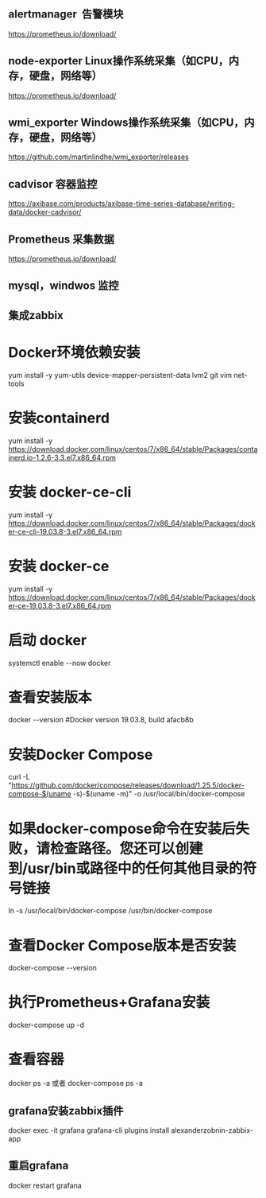 ## alertmanager  告警模块
https://prometheus.io/download/

## node-exporter Linux操作系统采集（如CPU，内存，硬盘，网络等）
https://prometheus.io/download/

## wmi_exporter Windows操作系统采集（如CPU，内存，硬盘，网络等）
https://github.com/martinlindhe/wmi_exporter/releases

## cadvisor 容器监控
https://axibase.com/products/axibase-time-series-database/writing-data/docker-cadvisor/

## Prometheus 采集数据
https://prometheus.io/download/

## mysql，windwos 监控

## 集成zabbix

# Docker环境依赖安装
yum install -y yum-utils device-mapper-persistent-data lvm2 git vim net-tools

# 安装containerd
yum  install -y https://download.docker.com/linux/centos/7/x86_64/stable/Packages/containerd.io-1.2.6-3.3.el7.x86_64.rpm

# 安装 docker-ce-cli
yum install -y https://download.docker.com/linux/centos/7/x86_64/stable/Packages/docker-ce-cli-19.03.8-3.el7.x86_64.rpm

# 安装 docker-ce
yum install -y https://download.docker.com/linux/centos/7/x86_64/stable/Packages/docker-ce-19.03.8-3.el7.x86_64.rpm

# 启动 docker
systemctl enable --now docker

# 查看安装版本
docker --version
#Docker version 19.03.8, build afacb8b

# 安装Docker Compose
curl -L "https://github.com/docker/compose/releases/download/1.25.5/docker-compose-$(uname -s)-$(uname -m)" -o /usr/local/bin/docker-compose

# 如果docker-compose命令在安装后失败，请检查路径。您还可以创建到/usr/bin或路径中的任何其他目录的符号链接
ln -s /usr/local/bin/docker-compose /usr/bin/docker-compose

# 查看Docker Compose版本是否安装
docker-compose --version

# 执行Prometheus+Grafana安装
docker-compose up -d

# 查看容器
docker ps -a 或者 docker-compose ps -a

## grafana安装zabbix插件
docker exec -it grafana grafana-cli plugins install alexanderzobnin-zabbix-app

## 重启grafana
docker restart grafana
